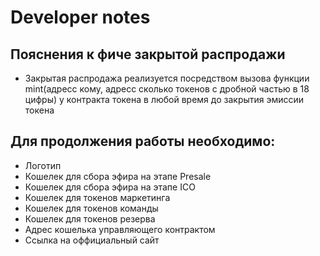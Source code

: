 # Developer notes

## Пояснения к фиче закрытой распродажи
* Закрытая распродажа реализуется посредством вызова функции mint(адресс кому, адресс сколько токенов c дробной частью в 18 цифры) у контракта токена в любой время до закрытия эмиссии токена

## Для продолжения работы необходимо:
* Логотип
* Кошелек для сбора эфира на этапе Presale
* Кошелек для сбора эфира на этапе ICO
* Кошелек для токенов маркетинга
* Кошелек для токенов команды
* Кошелек для токенов резерва
* Адрес кошелька управляющего контрактом
* Ссылка на оффициальный сайт
